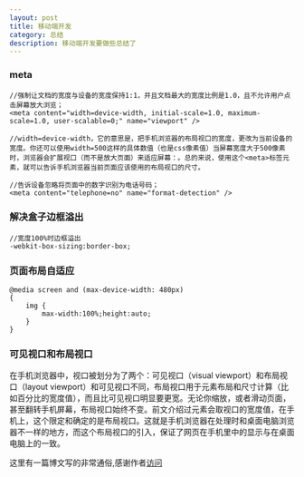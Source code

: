 ```yaml
---
layout: post
title: 移动端开发
category: 总结
description: 移动端开发要做些总结了
---
```


### meta

	//强制让文档的宽度与设备的宽度保持1:1，并且文档最大的宽度比例是1.0，且不允许用户点击屏幕放大浏览；
	<meta content="width=device-width, initial-scale=1.0, maximum-scale=1.0, user-scalable=0;" name="viewport" /> 
	
	//width=device-width，它的意思是，把手机浏览器的布局视口的宽度，更改为当前设备的宽度。你还可以使用width=500这样的具体数值（也是css像素值）当屏幕宽度大于500像素时，浏览器会扩展视口（而不是放大页面）来适应屏幕：。总的来说，使用这个<meta>标签元素，就可以告诉手机浏览器当前页面应该使用的布局视口的尺寸。
	
	//告诉设备忽略将页面中的数字识别为电话号码；
	<meta content="telephone=no" name="format-detection" />
	
### 解决盒子边框溢出

	//宽度100%时边框溢出
	-webkit-box-sizing:border-box;

### 页面布局自适应

	@media screen and (max-device-width: 480px) 
	{
		img	{
			max-width:100%;height:auto;
		}
	}

### 可见视口和布局视口

在手机浏览器中，视口被划分为了两个：可见视口（visual viewport）和布局视口（layout viewport）和可见视口不同，布局视口用于元素布局和尺寸计算（比如百分比的宽度值），而且比可见视口明显要更宽。无论你缩放，或者滑动页面，甚至翻转手机屏幕，布局视口始终不变。前文介绍过<html>元素会取视口的宽度值，在手机上，这个限定和确定<html>的是布局视口。这就是手机浏览器在处理时和桌面电脑浏览器不一样的地方，而这个布局视口的引入，保证了网页在手机里中的显示与在桌面电脑上的一致。

这里有一篇博文写的非常通俗,感谢作者[访问](http://acgtofe.com/posts/2013/05/pixel-and-viewport/)
	